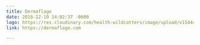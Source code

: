 ```yaml
---
title: Dermaflage
date: 2018-12-10 14:02:37 -0600
logo: https://res.cloudinary.com/health-wildcatters/image/upload/v1544472184/image.png
link: https://dermaflage.com

---
```

